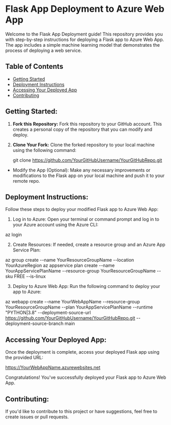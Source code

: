# Flask App Deployment to Azure Web App

Welcome to the Flask App Deployment guide! This repository provides you with step-by-step instructions for deploying a Flask app to Azure Web App. The app includes a simple machine learning model that demonstrates the process of deploying a web service.

## Table of Contents

- [Getting Started](#getting-started)
- [Deployment Instructions](#deployment-instructions)
- [Accessing Your Deployed App](#accessing-your-deployed-app)
- [Contributing](#contributing)

## Getting Started:

1. **Fork this Repository:** Fork this repository to your GitHub account. This creates a personal copy of the repository that you can modify and deploy.

2. **Clone Your Fork:** Clone the forked repository to your local machine using the following command:

   git clone https://github.com/YourGitHubUsername/YourGitHubRepo.git

- Modify the App (Optional): Make any necessary improvements or modifications to the Flask app on your local machine and push it to your remote repo.

## Deployment Instructions:

Follow these steps to deploy your modified Flask app to Azure Web App:

1. Log in to Azure: Open your terminal or command prompt and log in to your Azure account using the Azure CLI:

az login

2. Create Resources: If needed, create a resource group and an Azure App Service Plan:

az group create --name YourResourceGroupName --location YourAzureRegion
az appservice plan create --name YourAppServicePlanName --resource-group YourResourceGroupName --sku FREE --is-linux

3. Deploy to Azure Web App: Run the following command to deploy your app to Azure:

az webapp create --name YourWebAppName --resource-group YourResourceGroupName --plan YourAppServicePlanName --runtime "PYTHON|3.8" --deployment-source-url https://github.com/YourGitHubUsername/YourGitHubRepo.git --deployment-source-branch main

## Accessing Your Deployed App:

Once the deployment is complete, access your deployed Flask app using the provided URL:

https://YourWebAppName.azurewebsites.net

Congratulations! You've successfully deployed your Flask app to Azure Web App.

## Contributing:

If you'd like to contribute to this project or have suggestions, feel free to create issues or pull requests.
